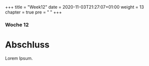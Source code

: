 +++
title = "Week12"
date = 2020-11-03T21:27:07+01:00
weight = 13
chapter = true
pre = "<b> </b>"
+++

### Woche 12

# Abschluss

Lorem Ipsum.
